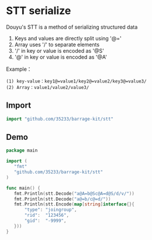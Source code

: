 # STT serialize

Douyu's STT is a method of serializing structured data

1. Keys and values are directly split using '@='
1. Array uses '/' to separate elements 
1. '/' in key or value is encoded as '@S'
1. '@' in key or value is encoded as '@A'

Example：
 
    (1) key-value：key1@=value1/key2@=value2/key3@=value3/ 
    (2) Array：value1/value2/value3/ 
    
Import
----
```go
import "github.com/35233/barrage-kit/stt"
```
 
 Demo
 ----
 ```go
package main

import (
	"fmt"
	"github.com/35233/barrage-kit/stt"
)

func main() {
	fmt.Println(stt.Decode("a@A=b@Sc@A=d@S/d/v/"))
	fmt.Println(stt.Decode("a@=b/c@=d/"))
    fmt.Println(stt.Encode(map[string]interface{}{
		"type": "joingroup",
		"rid":  "123456",
		"gid":  "-9999",
	}))
}
```